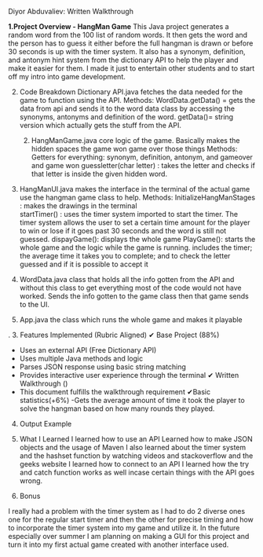 
Diyor Abduvaliev: Written Walkthrough 

**1.Project Overview - HangMan Game**
This Java project generates a random word from the 100 list of random words. It then gets the word and the person has to guess it either before the full hangman is drawn or before 30 seconds is up with the timer system. It also has a synonym, definition, and antonym hint system from the dictionary API to help the player and make it easier for them. I made it just to entertain other students and to start off my intro into game development. 

2. Code Breakdown
Dictionary API.java 
fetches the data needed for the game to function using the API.
	      Methods: 
WordData.getData() = gets the data from api and sends it to the word data class by accessing the synonyms, antonyms and definition of the word.
getData()= string version which actually gets the stuff from the API. 

     2.   HangManGame.java
core logic of the game. Basically makes the hidden spaces the game won game over those things 
	       Methods:
Getters for everything: synonym, definition, antonym, and gameover and game won 
guessletter(char letter) : takes the letter and checks if that letter is inside the given hidden word.
  3.  HangManUI.java 
makes the interface in the terminal of the actual game use the hangman game class to help. 
	    Methods: 
InitializeHangManStages : makes the drawings in the terminal  
startTimer() : uses the timer system imported to start the timer. The timer system allows the user to set a certain time amount for the player to win or lose if it goes past 30 seconds and the word is still not guessed. 
dispayGame(): displays the whole game 
PlayGame(): starts the whole game and the logic while the game is running. includes the timer; the average time it takes you to complete; and to check the letter guessed and if it is possible to accept it

4. WordData.java
class that holds all the info gotten from the API and without this class to get everything most of the code would not have worked. Sends the info gotten to the game class then that game sends to the UI.

5. App.java
the class which runs the whole game and makes it playable

.
3. Features Implemented (Rubric Aligned)
✔ Base Project (88%)
 - Uses an external API (Free Dictionary API)
 - Uses multiple Java methods and logic
 - Parses JSON response using basic string matching
 - Provides interactive user experience through the terminal
✔ Written Walkthrough ()
 - This document fulfills the walkthrough requirement
✔Basic statistics(+6%)
-Gets the average amount of time it took the player to solve the hangman based on how many rounds they played. 

4. Output Example

5. What I Learned
I learned how to use an API 
Learned how to make JSON objects and the usage of Maven 
I also learned about the timer system and the hashset function by watching videos and stackoverflow and the geeks website 
I learned how to connect to an API 
I learned how the try and catch function works as well incase certain things with the API goes wrong. 



6. Bonus 

I really had a problem with the timer system as I had to do 2 diverse ones one for the regular start timer and then the other for precise timing and how to incorporate the timer system into my game and utilize it. 
In the future especially over summer I am planning on making  a GUI for this project and turn it into my first actual game created with another interface used. 


